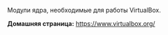 Модули ядра, необходимые для работы VirtualBox.

**Домашняя страница:** <https://www.virtualbox.org/>
